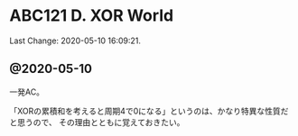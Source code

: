 # ABC121 D. XOR World

Last Change: 2020-05-10 16:09:21.

## @2020-05-10

一発AC。

「XORの累積和を考えると周期4で0になる」というのは、かなり特異な性質だと思うので、
その理由とともに覚えておきたい。

